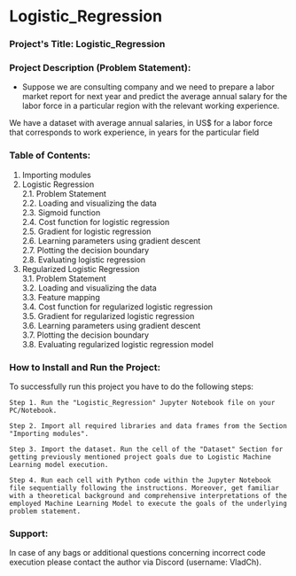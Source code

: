 # Logistic_Regression

### Project's Title: Logistic_Regression


### Project Description (Problem Statement): 
- Suppose we are consulting company and we need to prepare a labor market report for next year and predict the average annual salary for the labor force in a particular region with the relevant working experience.

We have a dataset with average annual salaries, in US$ for a labor force that corresponds to work experience, in years for the particular field 


### Table of Contents:
1. Importing modules
2. Logistic Regression\
    2.1. Problem Statement\
    2.2. Loading and visualizing the data\
    2.3. Sigmoid function\
    2.4. Cost function for logistic regression\
    2.5. Gradient for logistic regression\
    2.6. Learning parameters using gradient descent\
    2.7. Plotting the decision boundary\
    2.8. Evaluating logistic regression
3. Regularized Logistic Regression\
    3.1. Problem Statement\
    3.2. Loading and visualizing the data\
    3.3. Feature mapping\
    3.4. Cost function for regularized logistic regression\
    3.5. Gradient for regularized logistic regression\
    3.6. Learning parameters using gradient descent\
    3.7. Plotting the decision boundary\
    3.8. Evaluating regularized logistic regression model


### How to Install and Run the Project:

To successfully run this project you have to do the following steps:

	Step 1. Run the "Logistic_Regression" Jupyter Notebook file on your PC/Notebook.

	Step 2. Import all required libraries and data frames from the Section "Importing modules".

	Step 3. Import the dataset. Run the cell of the "Dataset" Section for getting previously mentioned project goals due to Logistic Machine Learning model execution.

	Step 4. Run each cell with Python code within the Jupyter Notebook file sequentially following the instructions. Moreover, get familiar with a theoretical background and comprehensive interpretations of the employed Machine Learning Model to execute the goals of the underlying problem statement.


### Support:

In case of any bags or additional questions concerning incorrect code execution please contact the author via Discord (username: VladCh). 

